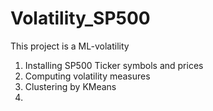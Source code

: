 # Volatility_SP500

This project is a ML-volatility

1. Installing SP500 Ticker symbols and prices
2. Computing volatility measures
3. Clustering by KMeans
4. 

